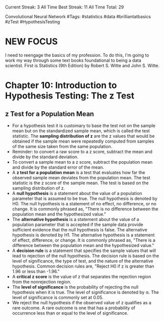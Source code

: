Current Streak: 3
All Time Best Streak: 11
All Time Total: 29

Convolutional Neural Network
#Tags: #statistics #data #brilliantatbasics #zTest #HypothesisTesting

# NEW FOCUS
I need to reengage the basics of my profession. To do this, I'm going to work my way through some text books foundational to being a data scientist. First is Statistics (9th Edition) by Robert S. Witte and John S. Witte. 

# Chapter 10: Introduction to Hypothesis Testing: The z Test

## z Test for a Population Mean
- For a hypothesis test it is customary to base the test not on the sample mean but on the standardized sample mean, which is called the test statistic. The **sampling distribution of z** are the z values that would be obtained if the sample mean were repeatedly computed from samples of the same size taken from the same population.
- Reminder: to convert a raw score to a z score, subtract the mean and divide by the standard deviation.
- To convert a sample mean to a z score, subtract the population mean and divide by the standard error of the mean.
- A **z test for a population mean** is a test that evaluates how far the observed sample mean deviates from the population mean. The test statistic is the z score of the sample mean. The test is based on the sampling distribution of z.
- A **null hypothesis** is a statement about the value of a population parameter that is assumed to be true. The null hypothesis is denoted by H0. The null hypothesis is a statement of no effect, no difference, or no change. It is commonly phrased as, "There is no difference between the population mean and the hypothesized value."
- The **alternative hypothesis** is a statement about the value of a population parameter that is accepted if the sample data provide sufficient evidence that the null hypothesis is false. The alternative hypothesis is denoted by H1. The alternative hypothesis is a statement of effect, difference, or change. It is commonly phrased as, "There is a difference between the population mean and the hypothesized value."
- A **decision rule** is a statement that specifies the sample values that will lead to rejection of the null hypothesis. The decision rule is based on the level of significance, the type of test, and the nature of the alternative hypothesis. Common decision rules are, "Reject H0 if z is greater than 1.96 or less than -1.96."
- A **critical z score** is the value of z that separates the rejection region from the nonrejection region. 
- The **level of significance** is the probability of rejecting the null hypothesis when it is true. The level of significance is denoted by α. The level of significance is commonly set at 0.05.
- We reject the null hypothesis if the observed value of z qualifies as a rare outcome. A rare outcome is one that has a probability of occurrence less than or equal to the level of significance. 
